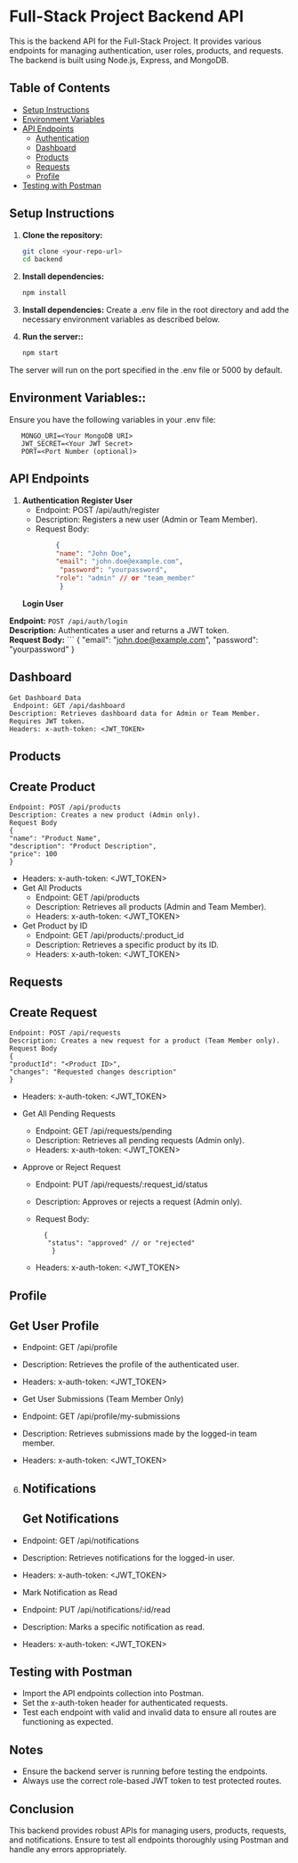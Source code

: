 # Full-Stack Project Backend API

This is the backend API for the Full-Stack Project. It provides various endpoints for managing authentication, user roles, products, and requests. The backend is built using Node.js, Express, and MongoDB.

## **Table of Contents**

- [Setup Instructions](#setup-instructions)
- [Environment Variables](#environment-variables)
- [API Endpoints](#api-endpoints)
  - [Authentication](#authentication)
  - [Dashboard](#dashboard)
  - [Products](#products)
  - [Requests](#requests)
  - [Profile](#profile)
- [Testing with Postman](#testing-with-postman)

## **Setup Instructions**

1. **Clone the repository:**

   ```bash
   git clone <your-repo-url>
   cd backend
   
2. **Install dependencies:**

   ```bash
   npm install
   
2. **Install dependencies:** Create a .env file in the root directory and add the necessary environment variables as described below.

3. **Run the server::**

   ```bash
   npm start
  The server will run on the port specified in the .env file or 5000 by default.

  ## **Environment Variables::**
  Ensure you have the following variables in your .env file:

       MONGO_URI=<Your MongoDB URI>
       JWT_SECRET=<Your JWT Secret>
       PORT=<Port Number (optional)>
       
  ## **API Endpoints**

   1. **Authentication**
     **Register User**
       - Endpoint: POST /api/auth/register
       - Description: Registers a new user (Admin or Team Member).
       - Request Body:
         ```json
              {
              "name": "John Doe",
              "email": "john.doe@example.com",
               "password": "yourpassword",
              "role": "admin" // or "team_member"
               }

      **Login User**

**Endpoint:** `POST /api/auth/login`  
**Description:** Authenticates a user and returns a JWT token.  
**Request Body:**
          ```
              {
               "email": "john.doe@example.com",
               "password": "yourpassword"
              }
              
 ##  Dashboard
    Get Dashboard Data
     Endpoint: GET /api/dashboard
    Description: Retrieves dashboard data for Admin or Team Member. Requires JWT token.
    Headers: x-auth-token: <JWT_TOKEN>
## Products
  ## Create Product
    Endpoint: POST /api/products
    Description: Creates a new product (Admin only).
    Request Body
    {
    "name": "Product Name",
    "description": "Product Description",
    "price": 100
    }

  - Headers: x-auth-token: <JWT_TOKEN>
- Get All Products
  - Endpoint: GET /api/products
  - Description: Retrieves all products (Admin and Team Member).
  - Headers: x-auth-token: <JWT_TOKEN>
- Get Product by ID
   - Endpoint: GET /api/products/:product_id
   - Description: Retrieves a specific product by its ID.
   - Headers: x-auth-token: <JWT_TOKEN>

## Requests
  ## Create Request
    Endpoint: POST /api/requests
    Description: Creates a new request for a product (Team Member only).
    Request Body
    {
    "productId": "<Product ID>",
    "changes": "Requested changes description"
    }
- Headers: x-auth-token: <JWT_TOKEN>

- Get All Pending Requests

    - Endpoint: GET /api/requests/pending
    - Description: Retrieves all pending requests (Admin only).
    - Headers: x-auth-token: <JWT_TOKEN>
- Approve or Reject Request

   - Endpoint: PUT /api/requests/:request_id/status
   - Description: Approves or rejects a request (Admin only).
   - Request Body:
     
           {
            "status": "approved" // or "rejected"
             }
   - Headers: x-auth-token: <JWT_TOKEN>

## Profile
   ## Get User Profile

  - Endpoint: GET /api/profile
  - Description: Retrieves the profile of the authenticated user.
  - Headers: x-auth-token: <JWT_TOKEN>

- Get User Submissions (Team Member Only)

- Endpoint: GET /api/profile/my-submissions
- Description: Retrieves submissions made by the logged-in team member.
- Headers: x-auth-token: <JWT_TOKEN>

6. ## Notifications
   ## Get Notifications

- Endpoint: GET /api/notifications
- Description: Retrieves notifications for the logged-in user.
- Headers: x-auth-token: <JWT_TOKEN>
- Mark Notification as Read

- Endpoint: PUT /api/notifications/:id/read
- Description: Marks a specific notification as read.
- Headers: x-auth-token: <JWT_TOKEN>

## Testing with Postman
- Import the API endpoints collection into Postman.
- Set the x-auth-token header for authenticated requests.
- Test each endpoint with valid and invalid data to ensure all routes are functioning as expected.
## Notes
- Ensure the backend server is running before testing the endpoints.
- Always use the correct role-based JWT token to test protected routes.
## Conclusion
This backend provides robust APIs for managing users, products, requests, and notifications. Ensure to test all endpoints thoroughly using Postman and handle any errors appropriately.
  
    

    

         
  
  
  
   

